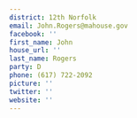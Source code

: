```yaml
---
district: 12th Norfolk
email: John.Rogers@mahouse.gov
facebook: ''
first_name: John
house_url: ''
last_name: Rogers
party: D
phone: (617) 722-2092
picture: ''
twitter: ''
website: ''
---
```

